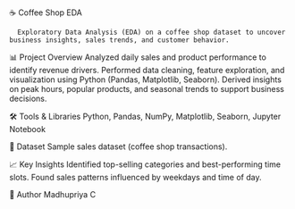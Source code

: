 ☕ Coffee Shop EDA
      
      Exploratory Data Analysis (EDA) on a coffee shop dataset to uncover business insights, sales trends, and customer behavior.

📊 Project Overview
    Analyzed daily sales and product performance to identify revenue drivers.
    Performed data cleaning, feature exploration, and visualization using Python (Pandas, Matplotlib, Seaborn).
    Derived insights on peak hours, popular products, and seasonal trends to support business decisions.

🛠️ Tools & Libraries
    Python, Pandas, NumPy, Matplotlib, Seaborn, Jupyter Notebook

📁 Dataset
    Sample sales dataset (coffee shop transactions).

📈 Key Insights
    Identified top-selling categories and best-performing time slots.
    Found sales patterns influenced by weekdays and time of day.

📌 Author
Madhupriya C
